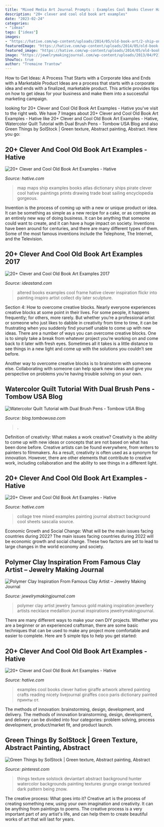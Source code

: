 ```yaml
---
title: "Mixed Media Art Journal Prompts : Examples Cool Books Clever Hative Giraffe Artwork Altered Painting Crafts Reading Nicety Livejournal Giraffes Coco Paris Dictionary Painted принты от"
description: "20+ clever and cool old book art examples"
date: "2023-02-24"
categories:
- "ideas"
tags: ["ideas"]
images:
- "https://hative.com/wp-content/uploads/2014/05/old-book-art/2-ship-on-map-book-art.jpg"
featuredImage: "https://hative.com/wp-content/uploads/2014/05/old-book-art/1-clever-book-page-art.jpg"
featured_image: "https://hative.com/wp-content/uploads/2014/05/old-book-art/4-tree-collage-art.jpg"
image: "https://jewelrymakingjournal.com/wp-content/uploads/2013/04/P2190980.jpg"
ShowToc: true
author: "Tremaine Trantow"
---
```



How to Get Ideas: A Process That Starts with a Corporate Idea and Ends with a Marketable Product
Ideas are a process that starts with a corporate idea and ends with a finalized, marketable product. This article provides tips on how to get ideas for your business and make them into a successful marketing campaign.

	

		
looking for 20+ Clever and Cool Old Book Art Examples - Hative you've visit to the right web. We have 7 Images about 20+ Clever and Cool Old Book Art Examples - Hative like 20+ Clever and Cool Old Book Art Examples - Hative, Watercolor Quilt Tutorial with Dual Brush Pens - Tombow USA Blog and also Green Things by SolStock | Green texture, Abstract painting, Abstract. Here you go:
		
    
## 20+ Clever And Cool Old Book Art Examples - Hative

<img loading=lazy src="https://hative.com/wp-content/uploads/2014/05/old-book-art/2-ship-on-map-book-art.jpg" onerror="this.onerror=null;this.src='https://tse2.mm.bing.net/th?id=OIP.8mmHVZmXxWd-hN7UDLovnwHaJ4&amp;pid=15.1';" alt="20+ Clever and Cool Old Book Art Examples - Hative">

_Source: hative.com_

>map maps ship examples books atlas dictionary ships pirate clever cool hative paintings prints drawing trade boat sailing encyclopedia gorgeous. 

	

Invention is the process of coming up with a new or unique product or idea. It can be something as simple as a new recipe for a cake, or as complex as an entirely new way of doing business. It can be anything that someone could want to create, and it can have a huge impact on society. Inventions have been around for centuries, and there are many different types of them. Some of the most famous inventions include the Telephone, The Internet, and the Television.

    
## 20+ Clever And Cool Old Book Art Examples 2017

<img loading=lazy src="https://ideastand.com/wp-content/uploads/2014/05/old-book-art/11-altered-book-art.jpg" onerror="this.onerror=null;this.src='https://tse4.mm.bing.net/th?id=OIP.eZbuDQnto_AW3HJKy_jntQHaJ6&amp;pid=15.1';" alt="20+ Clever and Cool Old Book Art Examples 2017">

_Source: ideastand.com_

>altered books examples cool frame hative clever inspiration flickr into painting inspiro artist collect diy later sculpture. 

	

Section 4: How to overcome creative blocks.
Nearly everyone experiences creative blocks at some point in their lives. For some people, it happens frequently; for others, more rarely. But whether you’re a professional artist or someone who just likes to dabble in creativity from time to time, it can be frustrating when you suddenly find yourself unable to come up with new ideas.
There are a number of ways you can overcome creative blocks. One is to simply take a break from whatever project you’re working on and come back to it later with fresh eyes. Sometimes all it takes is a little distance to see things in a new light and come up with the solutions you couldn’t see before.

Another way to overcome creative blocks is to brainstorm with someone else. Collaborating with someone can help spark new ideas and give you perspective on problems you’re having trouble solving on your own.

    
## Watercolor Quilt Tutorial With Dual Brush Pens - Tombow USA Blog

<img loading=lazy src="http://blog.tombowusa.com/wp-content/uploads/files/WatercolorQuilt_AliLePere_FI-e1581728379449.jpg" onerror="this.onerror=null;this.src='https://tse2.mm.bing.net/th?id=OIP.rErPIZG-oR0DD47CGyXTvQHaFj&amp;pid=15.1';" alt="Watercolor Quilt Tutorial with Dual Brush Pens - Tombow USA Blog">

_Source: blog.tombowusa.com_

>. 

	

Definition of creativity: What makes a work creative?
Creativity is the ability to come up with new ideas or concepts that are not based on what has been done before. Creative artists can be found everywhere, from writers to painters to filmmakers. As a result, creativity is often used as a synonym for innovation. However, there are other elements that contribute to creative work, including collaboration and the ability to see things in a different light.

    
## 20+ Clever And Cool Old Book Art Examples - Hative

<img loading=lazy src="https://hative.com/wp-content/uploads/2014/05/old-book-art/4-tree-collage-art.jpg" onerror="this.onerror=null;this.src='https://tse4.mm.bing.net/th?id=OIP.NZYJXxP7KV-SWvBpLYP2_QHaHa&amp;pid=15.1';" alt="20+ Clever and Cool Old Book Art Examples - Hative">

_Source: hative.com_

>collage tree mixed examples painting journal abstract background cool sheets sascalia source. 

	

Economic Growth and Social Change: What will be the main issues facing countries during 2022?
The main issues facing countries during 2022 will be economic growth and social change. These two factors are set to lead to large changes in the world economy and society.

    
## Polymer Clay Inspiration From Famous Clay Artist – Jewelry Making Journal

<img loading=lazy src="https://jewelrymakingjournal.com/wp-content/uploads/2013/04/P2190980.jpg" onerror="this.onerror=null;this.src='https://tse1.mm.bing.net/th?id=OIP.O74IhjP-XKs93BgghuuapAHaG8&amp;pid=15.1';" alt="Polymer Clay Inspiration From Famous Clay Artist – Jewelry Making Journal">

_Source: jewelrymakingjournal.com_

>polymer clay artist jewelry famous gold making inspiration jewellery artists necklace medallion journal inspirations jewelrymakingjournal. 

	

There are many different ways to make your own DIY projects. Whether you are a beginner or an experienced craftsman, there are some basic techniques that can be used to make any project more comfortable and easier to complete. Here are 5 simple tips to help you get started:

    
## 20+ Clever And Cool Old Book Art Examples - Hative

<img loading=lazy src="https://hative.com/wp-content/uploads/2014/05/old-book-art/1-clever-book-page-art.jpg" onerror="this.onerror=null;this.src='https://tse2.mm.bing.net/th?id=OIP.EskTliYlTS31a-5e_wKu5QHaKX&amp;pid=15.1';" alt="20+ Clever and Cool Old Book Art Examples - Hative">

_Source: hative.com_

>examples cool books clever hative giraffe artwork altered painting crafts reading nicety livejournal giraffes coco paris dictionary painted принты от. 

	

The methods of innovation: brainstorming, design, development, and delivery.
The methods of innovation brainstorming, design, development, and delivery can be divided into four categories: problem solving, process development, product/market fit, and product launch.

    
## Green Things By SolStock | Green Texture, Abstract Painting, Abstract

<img loading=lazy src="https://i.pinimg.com/736x/62/4b/ae/624baeb072c4462d70a7e4f483d42ba5.jpg" onerror="this.onerror=null;this.src='https://tse4.mm.bing.net/th?id=OIP.gUrh7xr3Ho1ztLkTnTz4BAHaI4&amp;pid=15.1';" alt="Green Things by SolStock | Green texture, Abstract painting, Abstract">

_Source: pinterest.com_

>things texture solstock deviantart abstract background hunter watercolor backgrounds painting textures grunge orange textured dark pattern being znow. 

	

The creative process: What goes into it?
Creative art is the process of creating something new, using your own imagination and creativity. It can be anything from paintings to poems. The creative process is a very important part of any artist's life, and can help them to create beautiful works of art that will last for years.

